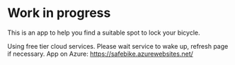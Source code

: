 # Work in progress
This is an app to help you find a suitable spot to lock your bicycle.<br />

Using free tier cloud services. Please wait service to wake up, refresh page if necessary.
App on Azure: https://safebike.azurewebsites.net/
